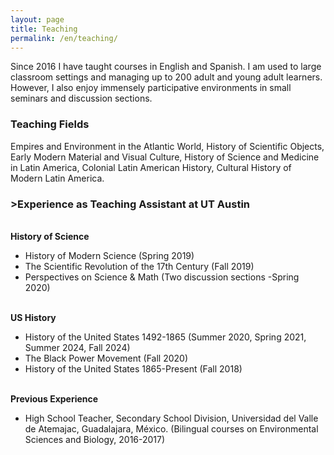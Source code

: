 ```yaml
---
layout: page
title: Teaching
permalink: /en/teaching/
---
```

 <p> Since 2016 I have taught courses in English and Spanish. I am used to large classroom settings and managing up to 200 adult and young adult learners. However, I also enjoy immensely participative environments in small seminars and discussion sections. </p>
<h3>Teaching Fields </h3>
<p>Empires and Environment in the Atlantic World, History of Scientific Objects, Early Modern Material and Visual Culture, History of Science and Medicine in Latin America, Colonial Latin American History, Cultural History of Modern Latin America.</p>
<h3>>Experience as Teaching Assistant at UT Austin</h3>
<br><b>History of Science</b>
<ul>
 <li>History of Modern Science (Spring 2019)</li>
 <li>The Scientific Revolution of the 17th Century (Fall 2019)</li>
 <li>Perspectives on Science & Math (Two discussion sections -Spring 2020) </li>
</ul>
<br><b>US History</b>
<ul>
 <li>History of the United States 1492-1865 (Summer 2020, Spring 2021, Summer 2024, Fall 2024)</li>
 <li>The Black Power Movement (Fall 2020)</li>
 <li>History of the United States 1865-Present (Fall 2018)</li>
</ul>
<br><b>Previous Experience</b>
<ul>
 <li>High School Teacher, Secondary School Division, Universidad del Valle de Atemajac, Guadalajara, México. (Bilingual courses on Environmental Sciences and Biology, 2016-2017)</li>
</ul>
